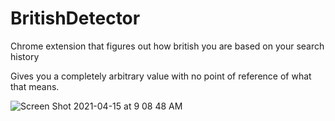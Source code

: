 # BritishDetector
 Chrome extension that figures out how british you are based on your search history
 
 Gives you a completely arbitrary value with no point of reference of what that means.
 
![Screen Shot 2021-04-15 at 9 08 48 AM](https://user-images.githubusercontent.com/38643612/114779550-5e8a2b00-9dca-11eb-8f82-02b535a66a32.png)
